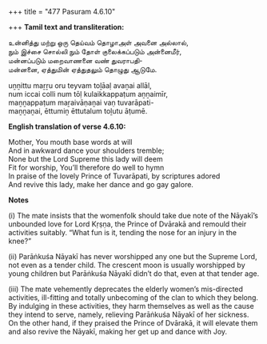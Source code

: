 +++
title = "477 Pasuram 4.6.10"

+++
**Tamil text and transliteration:**

உன்னித்து மற்று ஒரு தெய்வம் தொழாஅள் அவனை அல்லால்,  
நும் இச்சை சொல்லி நும் தோள் குலைக்கப்படும் அன்னைமீர்,  
மன்னப்படும் மறைவாணனை வண் துவராபதி-  
மன்னனை, ஏத்துமின் ஏத்துதலும் தொழுது ஆடுமே.

uṉṉittu maṟṟu oru teyvam toḻāaḷ avaṉai allāl,  
num iccai colli num tōḷ kulaikkappaṭum aṉṉaimīr,  
maṉṉappaṭum maṟaivāṇaṉai vaṇ tuvarāpati-  
maṉṉaṉai, ēttumiṉ ēttutalum toḻutu āṭumē.

**English translation of verse 4.6.10:**

Mother, You mouth base words at will  
And in awkward dance your shoulders tremble;  
None but the Lord Supreme this lady will deem  
Fit for worship, You’ll therefore do well to hymn  
In praise of the lovely Prince of Tuvarāpati, by scriptures adored  
And revive this lady, make her dance and go gay galore.

**Notes**

\(i\) The mate insists that the womenfolk should take due note of the Nāyakī’s unbounded love for Lord Kṛṣṇa, the Prince of Dvārakā and remould their activities suitably. “What fun is it, tending the nose for an injury in the knee?”

\(ii\) Parāṅkuśa Nāyakī has never worshipped any one but the Supreme Lord, not even as a tender child. The crescent moon is usually worshipped by young children but Parāṅkuśa Nāyakī didn’t do that, even at that tender age.

\(iii\) The mate vehemently deprecates the elderly women’s mis-directed activities, ill-fitting and totally unbecoming of the clan to which they belong. By indulging in these activities, they harm themselves as well as the cause they intend to serve, namely, relieving Parāṅkuśa Nāyakī of her sickness. On the other hand, if they praised the Prince of Dvārakā, it will elevate them and also revive the Nāyakī, making her get up and dance with Joy.


